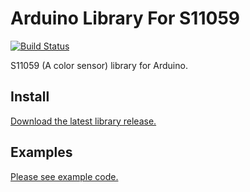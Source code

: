 # Arduino Library For S11059

[![Build Status](https://travis-ci.org/jakalada/Arduino-S11059.svg?branch=master)](https://travis-ci.org/jakalada/Arduino-S11059)

S11059 (A color sensor) library for Arduino.

## Install

[Download the latest library release.](https://github.com/jakalada/Arduino-S11059/releases/latest)

## Examples

[Please see example code.](./examples)

